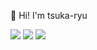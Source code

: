 👋 Hi! I'm tsuka-ryu

![](https://raw.githubusercontent.com/tsukasa-n/tsukasa-n/main/profile-summary-card-output/github_dark/0-profile-details.svg)
![](https://raw.githubusercontent.com/tsukasa-n/tsukasa-n/main/profile-summary-card-output/github_dark/1-repos-per-language.svg)
![](https://raw.githubusercontent.com/tsukasa-n/tsukasa-n/main/profile-summary-card-output/github_dark/2-most-commit-language.svg)
